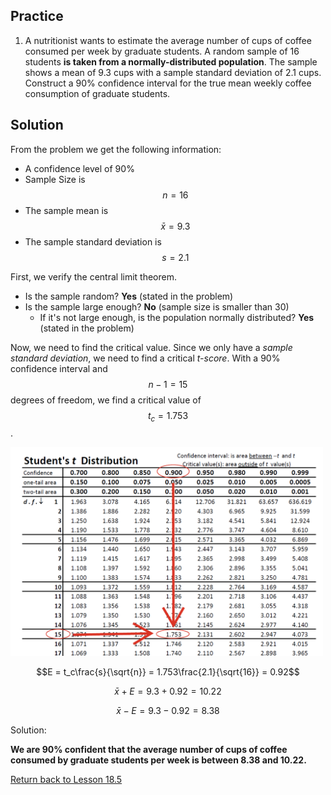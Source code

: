 <head>
<script src="https://polyfill.io/v3/polyfill.min.js?features=es6"></script>
<script id="MathJax-script" async src="https://cdn.jsdelivr.net/npm/mathjax@3/es5/tex-mml-chtml.js"></script>
</head>

## Practice
1. A nutritionist wants to estimate the average number of cups of coffee consumed per week by graduate students. A random sample of 16 students __is taken from a normally-distributed population__. The sample shows a mean of 9.3 cups with a sample standard deviation of 2.1 cups. Construct a 90% confidence interval for the true mean weekly coffee consumption of graduate students.

## Solution
From the problem we get the following information:
* A confidence level of 90%
* Sample Size is $$n=16$$
* The sample mean is $$\bar{x} = 9.3$$
* The sample standard deviation is $$s=2.1$$

First, we verify the central limit theorem.
* Is the sample random? __Yes__ (stated in the problem)
* Is the sample large enough? __No__ (sample size is smaller than 30)
  * If it's not large enough, is the population normally distributed? __Yes__ (stated in the problem)

Now, we need to find the critical value. Since we only have a *sample standard deviation*, we need to find a critical *t-score*. With a 90% confidence interval and $$n-1 = 15$$ degrees of freedom, we find a critical value of $$t_c = 1.753$$.

<img src="../images/Fig18_5c_Practice1.png?raw=true" width="500" alt="Finding Critical Value for Practice Problem 1">

$$E = t_c\frac{s}{\sqrt{n}} = 1.753\frac{2.1}{\sqrt{16}} = 0.92$$

$$\bar{x} + E = 9.3 + 0.92 = 10.22$$

$$\bar{x} - E = 9.3 - 0.92 = 8.38$$

Solution:

__We are 90% confident that the average number of cups of coffee consumed by graduate students per week is between 8.38 and 10.22.__

[Return back to Lesson 18.5](../18_5_StudentT.md#practice)